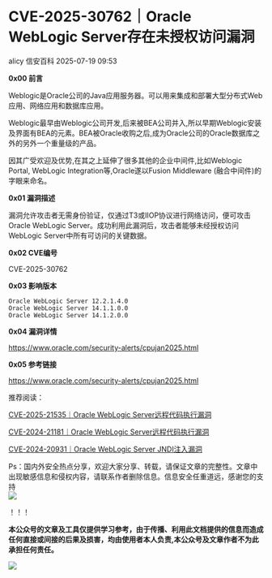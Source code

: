 #  CVE-2025-30762｜Oracle WebLogic Server存在未授权访问漏洞  
alicy  信安百科   2025-07-19 09:53  
  
**0x00 前言**  
  
  
Weblogic是Oracle公司的Java应用服务器。可以用来集成和部署大型分布式Web应用、网络应用和数据库应用。  
  
  
Weblogic最早由Weblogic公司开发,后来被BEA公司并入,所以早期Weblogic安装及界面有BEA的元素。BEA被Oracle收购之后,成为Oracle公司的Oracle数据库之外的另外一个重量级的产品。  
  
  
因其广受欢迎及优势,在其之上延伸了很多其他的企业中间件,比如Weblogic Portal, WebLogic Integration等,Oracle遂以Fusion Middleware (融合中间件)的字眼来命名。  
  
  
  
**0x01 漏洞描述**  
  
  
漏洞允许攻击者无需身份验证，仅通过T3或IIOP协议进行网络访问，便可攻击Oracle WebLogic Server。成功利用此漏洞后，攻击者能够未经授权访问WebLogic Server中所有可访问的关键数据。  
  
  
  
**0x02 CVE编号**  
  
  
CVE-2025-30762  
  
  
**0x03 影响版本**  
  
```
Oracle WebLogic Server 12.2.1.4.0
Oracle WebLogic Server 14.1.1.0.0
Oracle WebLogic Server 14.1.2.0.0
```  
  
  
**0x04 漏洞详情**  
  
  
https://www.oracle.com/security-alerts/cpujan2025.html  
  
  
  
**0x05 参考链接**  
  
  
https://www.oracle.com/security-alerts/cpujan2025.html  
  
  
  
  
推荐阅读：  
  
  
[CVE-2025-21535｜Oracle WebLogic Server远程代码执行漏洞](https://mp.weixin.qq.com/s?__biz=Mzg2ODcxMjYzMA==&mid=2247485788&idx=2&sn=59c472cfeb94443cf01846cf6bdb45b5&scene=21#wechat_redirect)  
  
  
  
[CVE-2024-21181｜Oracle WebLogic Server远程代码执行漏洞](https://mp.weixin.qq.com/s?__biz=Mzg2ODcxMjYzMA==&mid=2247485509&idx=3&sn=9ba2f58a14f4d67f9f5da2fa675e32a6&scene=21#wechat_redirect)  
  
  
  
[CVE-2024-20931｜Oracle WebLogic Server JNDI注入漏洞](https://mp.weixin.qq.com/s?__biz=Mzg2ODcxMjYzMA==&mid=2247484906&idx=2&sn=5bb3b85ebc6056e03db104c6135d5a25&scene=21#wechat_redirect)  
  
  
  
  
  
Ps：国内外安全热点分享，欢迎大家分享、转载，请保证文章的完整性。文章中出现敏感信息和侵权内容，请联系作者删除信息。信息安全任重道远，感谢您的支持  
![](https://mmbiz.qpic.cn/mmbiz_png/Whm7t4Je6urTIficI8UhQibwpYWx4ic7Bk40AJlXrgx3icofWCbd5cbJFheld132R8exvlHnicn0AUjHLmVok4wV9qA/640?wx_fmt=png&wxfrom=5&wx_lazy=1&wx_co=1 "")  
  
！！！  
  
  
**本公众号的文章及工具仅提供学习参考，由于传播、利用此文档提供的信息而造成任何直接或间接的后果及损害，均由使用者本人负责,本公众号及文章作者不为此承担任何责任。**  
  
![](https://mmbiz.qpic.cn/mmbiz_png/Whm7t4Je6uqQ24S6worK6npevNP8p1uPc9jQeMAib2iaibBnibOzFaIbD0KlvsEtUAmL3xdbJJnWk74Y1KfBcIazzw/640?wx_fmt=png "")  
  
  

